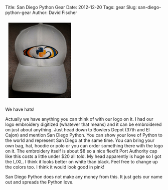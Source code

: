Title: San Diego Python Gear
Date: 2012-12-20
Tags: gear
Slug: san-diego-python-gear
Author: David Fischer

<a href="./static/images/pythonsd-hat.jpg">
  <img src="./static/images/pythonsd-hat.jpg" style="width: 200px; margin: 10px;" class="img-polaroid pull-right" alt="San Diego Python hat" />
</a>

We have hats!

Actually we have anything you can think of with our logo on it. I had our
logo embroidery digitized (whatever that means) and it can be embroidered
on just about anything. Just head down to Bowlers Depot (37th and El Cajon)
and mention San Diego Python. You can show your love of Python to the world
and represent San Diego at the same time. You can bring your own bag, hat,
hoodie or polo or you can order something there with the logo on it. The
embroidery itself is about $8 so a nice flexfit Port Authority cap like
this costs a little under $20 all told. My head apparently is huge
so I got the L/XL. I think it looks better on white than black. Feel free
to change up the colors too. I think it would look good in pink!

San Diego Python does not make any money from this. It just gets our name
out and spreads the Python love.
